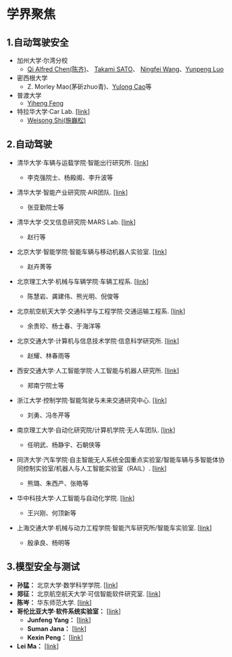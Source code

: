 # 学界聚焦

## 1.自动驾驶安全

- 加州大学·尔湾分校
  - [Qi Alfred Chen(陈齐)](https://www.ics.uci.edu/~alfchen/)、 [Takami SATO](http://me.ningfei.org/)、 [Ningfei Wang](http://me.ningfei.org/)、[Yunpeng Luo](https://scholar.google.com/citations?user=qfFd4igAAAAJ&hl=zh-CN)
- 密西根大学
  - Z. Morley Mao(茅斫zhuo青)、[Yulong Cao](https://scholar.google.com/citations?user=uclqBzgAAAAJ&hl=zh-CN)等
- 普渡大学
  - [Yiheng Feng](https://scholar.google.com/citations?hl=zh-CN&user=Ykk41g4AAAAJ&view_op=list_works&sortby=pubdate)
- 特拉华大学·Car Lab. [[link](https://www.thecarlab.org/team)]
  - [Weisong Shi(施巍松)](https://scholar.google.com/citations?user=4rPcoCEAAAAJ&hl=en&oi=ao)




## 2.自动驾驶

- 清华大学·车辆与运载学院·智能出行研究所. [[link](http://www.svm.tsinghua.edu.cn/index.html)]
  
  - 李克强院士、杨殿阁、李升波等

- 清华大学·智能产业研究院·AIR团队. [[link](https://air.tsinghua.edu.cn/)]
  
  - 张亚勤院士等

- 清华大学·交叉信息研究院·MARS Lab. [[link](http://group.iiis.tsinghua.edu.cn/~marslab/#/)]
  
  - 赵行等

- 北京大学·智能学院·智能车辆与移动机器人实验室. [[link](https://www.cis.pku.edu.cn/)]
  
  - 赵卉菁等

- 北京理工大学·机械与车辆学院·车辆工程系. [[link](https://me.bit.edu.cn/jgsz/jlgcx1/index.htm)]
  
  - 陈慧岩、龚建伟、熊光明、倪俊等
  
- 北京航空航天大学·交通科学与工程学院·交通运输工程系. [[link](https://transportation.buaa.edu.cn/xkjs/xkfx.htm)] 
  
  - 余贵珍、杨士春、于海洋等
  
- 北京交通大学·计算机与信息技术学院·信息科学研究所. [[link](http://iis.bjtu.edu.cn/)]
  
  - 赵耀、林春雨等
  
- 西安交通大学·人工智能学院·人工智能与机器人研究所. [[link](http://www.aiar.xjtu.edu.cn/)]
  
  - 郑南宁院士等
  
- 浙江大学·控制学院·智能驾驶与未来交通研究中心. [[link](http://idft.zju.edu.cn/)]
  
  - 刘勇、冯冬芹等
  
- 南京理工大学·自动化研究院/计算机学院·无人车团队. [[link](http://www.nustcar.com/index.php?s=/home/article/lists/category/yjyjs.html)]
  
  - 任明武、杨静宇、石朝侠等
  
- 同济大学·汽车学院·自主智能无人系统全国重点实验室/智能车辆与多智能体协同控制实验室/机器人与人工智能实验室（RAIL）. [[link](https://ivcm.tongji.edu.cn/sysjj.htm)]
  
  - 熊璐、朱西产、张皓等
  
- 华中科技大学·人工智能与自动化学院. [[link](http://aia.hust.edu.cn/)]
  - 王兴刚、何顶新等
  
- 上海交通大学·机械与动力工程学院·智能汽车研究所/智能车实验室. [[link](https://cyberc3.sjtu.edu.cn/)]
  
  - 殷承良、杨明等
  
  
  



## 3.模型安全与测试

- **孙猛：** 北京大学·数学科学学院. [[link](https://www.math.pku.edu.cn/teachers/sunm/pub.html)]
- **郑征：** 北京航空航天大学·可信智能软件研究室. [[link](https://shi.buaa.edu.cn/zhengzheng/zh_CN/index.htm)] 
- **陈岑：** 华东师范大学. [[link](https://sites.google.com/site/chencenpersonalwebsite/)] 
- **哥伦比亚大学·软件系统实验室：** [[link](https://systems.cs.columbia.edu/)]
  - **Junfeng Yang：** [[link](http://www.cs.columbia.edu/~junfeng/)]
  - **Suman Jana：** [[link](http://www.cs.columbia.edu/~suman/)]
  - **Kexin Peng：** [[link](https://sites.google.com/site/kexinpeisite/)]
- **Lei Ma：** [[link](https://scholar.google.com/citations?user=xsfGc58AAAAJ)]